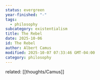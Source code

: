 ```yaml
---
status: evergreen
year-finished: "-"
tags:
  - philosophy
subcategory: existentialism
title: The Rebel
date: 2025-10-06
id: The Rebel
author: Albert Camus
modified: 2025-10-07 07:33:46 GMT-04:00
category: philosophy
---
```


related: [[thoughts/Camus]]
